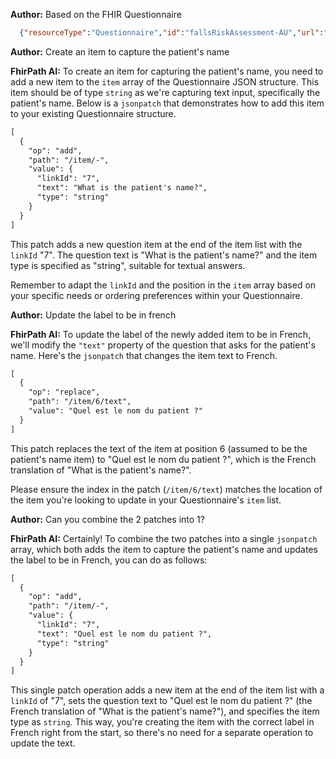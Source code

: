 **Author:**
 Based on the FHIR Questionnaire
``` json
  {"resourceType":"Questionnaire","id":"fallsRiskAssessment-AU","url":"http://example.com/fhir/Questionnaire/fallsRiskAssessment-AU","version":"1.0","name":"FallsRiskAssessmentAustralia","title":"Formulaire d'évaluation du risque de chute (Australie)","status":"draft","date":"2023-04-01","publisher":"Example Healthcare Provider","jurisdiction":[{"coding":[{"system":"urn:iso:std:iso:3166","code":"AU","display":"Australia"}]}],"purpose":"To assess the risk of falls in elderly patients","item":[{"linkId":"2","text":"Prenez-vous actuellement des médicaments susceptibles d'affecter votre équilibre ?","type":"boolean"},{"linkId":"3","text":"Avez-vous des difficultés à marcher ou à vous déplacer ?","type":"boolean"},{"linkId":"1","text":"Avez-vous eu des chutes au cours de l'année passée ?","type":"boolean"},{"linkId":"4","text":"Combien de fois êtes-vous tombé(e) au cours de l'année passée ?","type":"integer","enableWhen":[{"question":"1","operator":"=","answerBoolean":true}],"enableBehavior":"all"},{"linkId":"5","text":"Comment percevez-vous votre risque de chute ?","type":"choice","answerOption":[{"valueCoding":{"code":"low","display":"Faible"}},{"valueCoding":{"code":"moderate","display":"Modéré"}},{"valueCoding":{"code":"high","display":"Élevé"}}]},{"linkId":"6","text":"Enter your US postcode:","type":"string","_text":{"extension":[{"url":"http://hl7.org/fhir/StructureDefinition/rendering-style","valueString":"font-weight: bold;"}]},"extension":[{"url":"http://hl7.org/fhir/StructureDefinition/questionnaire-itemControl","valueCodeableConcept":{"coding":[{"system":"http://hl7.org/fhir/questionnaire-item-control","code":"textbox","display":"Textbox"}]}},{"url":"http://hl7.org/fhir/StructureDefinition/regex","valueString":"^(\\d{5}(-\\d{4})?)$"}]}]}

```

**Author:**
 Create an item to capture the patient's name

**FhirPath AI:**
 To create an item for capturing the patient's name, you need to add a new item to the `item` array of the Questionnaire JSON structure. This item should be of type `string` as we're capturing text input, specifically the patient's name. Below is a `jsonpatch` that demonstrates how to add this item to your existing Questionnaire structure.

```jsonpatch
[
  {
    "op": "add",
    "path": "/item/-",
    "value": {
      "linkId": "7",
      "text": "What is the patient's name?",
      "type": "string"
    }
  }
]
```

This patch adds a new question item at the end of the item list with the `linkId` "7". The question text is "What is the patient's name?" and the item type is specified as "string", suitable for textual answers.

Remember to adapt the `linkId` and the position in the `item` array based on your specific needs or ordering preferences within your Questionnaire.

**Author:**
 Update the label to be in french

**FhirPath AI:**
 To update the label of the newly added item to be in French, we'll modify the `"text"` property of the question that asks for the patient's name. Here's the `jsonpatch` that changes the item text to French.

```jsonpatch
[
  {
    "op": "replace",
    "path": "/item/6/text",
    "value": "Quel est le nom du patient ?"
  }
]
```

This patch replaces the text of the item at position 6 (assumed to be the patient's name item) to "Quel est le nom du patient ?", which is the French translation of "What is the patient's name?". 

Please ensure the index in the patch (`/item/6/text`) matches the location of the item you're looking to update in your Questionnaire's `item` list.

**Author:**
 Can you combine the 2 patches into 1?

**FhirPath AI:**
 Certainly! To combine the two patches into a single `jsonpatch` array, which both adds the item to capture the patient's name and updates the label to be in French, you can do as follows:

```jsonpatch
[
  {
    "op": "add",
    "path": "/item/-",
    "value": {
      "linkId": "7",
      "text": "Quel est le nom du patient ?",
      "type": "string"
    }
  }
]
```

This single patch operation adds a new item at the end of the item list with a `linkId` of "7", sets the question text to "Quel est le nom du patient ?" (the French translation of "What is the patient's name?"), and specifies the item type as `string`. This way, you're creating the item with the correct label in French right from the start, so there's no need for a separate operation to update the text.
